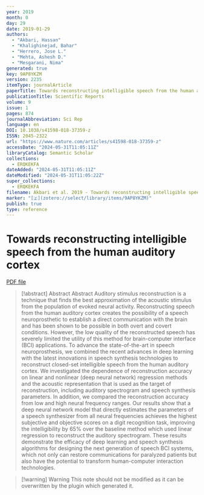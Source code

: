 ```yaml
---
year: 2019
month: 0
day: 29
date: 2019-01-29
authors:
  - "Akbari, Hassan"
  - "Khalighinejad, Bahar"
  - "Herrero, Jose L."
  - "Mehta, Ashesh D."
  - "Mesgarani, Nima"
generated: true
key: 9AP8YKZM
version: 2235
itemType: journalArticle
paperTitle: Towards reconstructing intelligible speech from the human auditory cortex
publicationTitle: Scientific Reports
volume: 9
issue: 1
pages: 874
journalAbbreviation: Sci Rep
language: en
DOI: 10.1038/s41598-018-37359-z
ISSN: 2045-2322
url: "https://www.nature.com/articles/s41598-018-37359-z"
accessDate: "2024-05-31T11:05:11Z"
libraryCatalog: Semantic Scholar
collections:
  - ERQKEKFA
dateAdded: "2024-05-31T11:05:11Z"
dateModified: "2024-05-31T11:05:22Z"
super_collections:
  - ERQKEKFA
filename: Akbari et al. 2019 - Towards reconstructing intelligible speech from the human auditory cortex.pdf
marker: "[🇿](zotero://select/library/items/9AP8YKZM)"
publish: true
type: reference
---
```

# Towards reconstructing intelligible speech from the human auditory cortex

[PDF file](/Papers/PDFs/Akbari%20et%20al.%202019%20-%20Towards%20reconstructing%20intelligible%20speech%20from%20the%20human%20auditory%20cortex.pdf)

> [!abstract] Abstract
> Abstract
>             Auditory stimulus reconstruction is a technique that finds the best approximation of the acoustic stimulus from the population of evoked neural activity. Reconstructing speech from the human auditory cortex creates the possibility of a speech neuroprosthetic to establish a direct communication with the brain and has been shown to be possible in both overt and covert conditions. However, the low quality of the reconstructed speech has severely limited the utility of this method for brain-computer interface (BCI) applications. To advance the state-of-the-art in speech neuroprosthesis, we combined the recent advances in deep learning with the latest innovations in speech synthesis technologies to reconstruct closed-set intelligible speech from the human auditory cortex. We investigated the dependence of reconstruction accuracy on linear and nonlinear (deep neural network) regression methods and the acoustic representation that is used as the target of reconstruction, including auditory spectrogram and speech synthesis parameters. In addition, we compared the reconstruction accuracy from low and high neural frequency ranges. Our results show that a deep neural network model that directly estimates the parameters of a speech synthesizer from all neural frequencies achieves the highest subjective and objective scores on a digit recognition task, improving the intelligibility by 65% over the baseline method which used linear regression to reconstruct the auditory spectrogram. These results demonstrate the efficacy of deep learning and speech synthesis algorithms for designing the next generation of speech BCI systems, which not only can restore communications for paralyzed patients but also have the potential to transform human-computer interaction technologies.

>[!warning] Warning
> This note should not be modified as it can be overwritten by the plugin which generated it.

